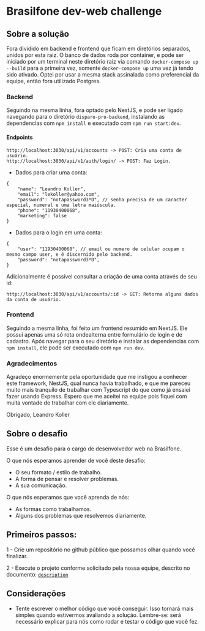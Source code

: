 # Brasilfone dev-web challenge

## Sobre a solução

Fora dividido em backend e frontend que ficam em diretórios separados, unidos por esta raiz. O banco de dados roda por container, e pode ser iniciado por um terminal neste diretório raiz via comando `docker-compose up --build` para a primeira vez, somente `docker-compose up` uma vez já tendo sido ativado. Optei por usar a mesma stack assinalada como preferencial da equipe, então fora utilizado Postgres.

### Backend

Seguindo na mesma linha, fora optado pelo NestJS, e pode ser ligado navegando para o diretório `disparo-pro-backend`, instalando as dependencias com `npm install` e executado com `npm run start:dev`.

#### Endpoints

```
http://localhost:3030/api/v1/accounts -> POST: Cria uma conta de usuário.
http://localhost:3030/api/v1/auth/login/ -> POST: Faz Login.
```

- Dados para criar uma conta:
```
{
	"name": "Leandro Koller",
	"email": "lekoller@yahoo.com",
	"password": "notapassword3*D", // senha precisa de um caracter especial, numeral e uma letra maiúscula.
	"phone": "11930400068",
	"marketing": false
}
```

- Dados para o login em uma conta:
```
{
	"user": "11930400068", // email ou numero de celular ocupam o mesmo campo user, e é discernido pelo backend.
	"password": "notapassword3*D", 
}
```

Adicionalmente é possível consultar a criação de uma conta através de seu id:

```
http://localhost:3030/api/v1/accounts/:id -> GET: Retorna alguns dados da conta de usuário.
```

### Frontend

Seguindo a mesma linha, foi feito um frontend resumido em NextJS. Ele possui apenas uma só rota ondealterna entre formulário de login e de cadastro. Após navegar para o seu diretório e instalar as dependencias com `npm install`, ele pode ser executado com `npm run dev`.

### Agradecimentos

Agradeço enormemente pela oportunidade que me instigou a conhecer este framework, NestJS, qual nunca havia trabalhado, e que me pareceu muito mais tranquilo de trabalhar com Typescript do que como já ensaiei fazer usando Express. Espero que me aceitei na equipe pois fiquei com muita vontade de trabalhar com ele diariamente.

Obrigado,
Leandro Koller

## Sobre o desafio

Esse é um desafio para o cargo de desenvolvedor web na Brasilfone.

O que nós esperamos aprender de você deste desafio:

- O seu formato / estilo de trabalho. 
- A forma de pensar e resolver problemas.
- A sua comunicação.

O que nós esperamos que você aprenda de nós:
- As formas como trabalhamos.
- Alguns dos problemas que resolvemos diariamente. 

## Primeiros passos: 

1 - Crie um repositório no github público que possamos olhar quando você finalizar.

2 - Execute o projeto conforme solicitado pela nossa equipe, descrito no documento: [`description`](/description.md)

## Considerações

- Tente escrever o melhor código que você conseguir. Isso tornará mais simples quando estivermos avaliando a solução. Lembre-se: será necessário explicar para nós como rodar e testar o código que você fez.
